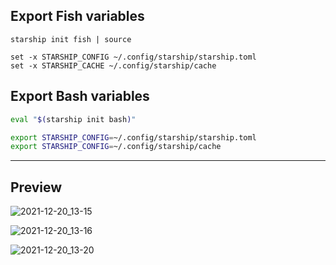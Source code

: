 ## Export Fish variables

```fish
starship init fish | source

set -x STARSHIP_CONFIG ~/.config/starship/starship.toml
set -x STARSHIP_CACHE ~/.config/starship/cache
```

## Export Bash variables

```bash
eval "$(starship init bash)"

export STARSHIP_CONFIG=~/.config/starship/starship.toml
export STARSHIP_CONFIG=~/.config/starship/cache
```
---
## Preview

![2021-12-20_13-15](https://user-images.githubusercontent.com/73294642/146711460-1964dc0f-5075-4085-8dd8-d2e1f23dd5fd.png)

![2021-12-20_13-16](https://user-images.githubusercontent.com/73294642/146711473-3dd491dc-2b62-4a50-9e52-a005c3627e08.png)

![2021-12-20_13-20](https://user-images.githubusercontent.com/73294642/146711478-5da7b994-5e81-4128-a7f1-7359ce524bca.png)
